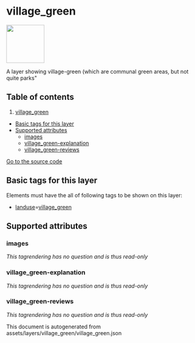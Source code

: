 

 village_green 
===============



<img src='https://mapcomplete.osm.be/./assets/themes/playgrounds/playground.svg' height="100px"> 

A layer showing village-green (which are communal green areas, but not quite parks"




## Table of contents

1. [village_green](#village_green)
  - [Basic tags for this layer](#basic-tags-for-this-layer)
  - [Supported attributes](#supported-attributes)
    + [images](#images)
    + [village_green-explanation](#village_green-explanation)
    + [village_green-reviews](#village_green-reviews)








[Go to the source code](../assets/layers/village_green/village_green.json)



 Basic tags for this layer 
---------------------------



Elements must have the all of following tags to be shown on this layer:



  - <a href='https://wiki.openstreetmap.org/wiki/Key:landuse' target='_blank'>landuse</a>=<a href='https://wiki.openstreetmap.org/wiki/Tag:landuse%3Dvillage_green' target='_blank'>village_green</a>




 Supported attributes 
----------------------





### images 



_This tagrendering has no question and is thus read-only_





### village_green-explanation 



_This tagrendering has no question and is thus read-only_





### village_green-reviews 



_This tagrendering has no question and is thus read-only_

 

This document is autogenerated from assets/layers/village_green/village_green.json